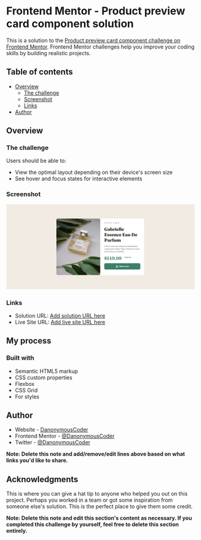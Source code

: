 # Frontend Mentor - Product preview card component solution

This is a solution to the [Product preview card component challenge on Frontend Mentor](https://www.frontendmentor.io/challenges/product-preview-card-component-GO7UmttRfa). Frontend Mentor challenges help you improve your coding skills by building realistic projects. 

## Table of contents

- [Overview](#overview)
  - [The challenge](#the-challenge)
  - [Screenshot](#screenshot)
  - [Links](#links)
- [Author](#author)



## Overview

### The challenge

Users should be able to:

- View the optimal layout depending on their device's screen size
- See hover and focus states for interactive elements

### Screenshot

![](./images/screenshot.jpeg)

 



### Links

- Solution URL: [Add solution URL here](https://github.com/DanonymousCoder/product-preview-card-component-main.github.io)
- Live Site URL: [Add live site URL here](https://danonymous.github.io/product-preview-card-component-main.github.io)

## My process

### Built with

- Semantic HTML5 markup
- CSS custom properties
- Flexbox
- CSS Grid
- For styles



## Author

- Website - [DanonymousCoder](https://github.com/DanonymousCoder)
- Frontend Mentor - [@DanonymousCoder](https://www.frontendmentor.io/profile/DanonymousCoder)
- Twitter - [@DanonymousCoder](https://www.twitter.com/yourusername)

**Note: Delete this note and add/remove/edit lines above based on what links you'd like to share.**

## Acknowledgments

This is where you can give a hat tip to anyone who helped you out on this project. Perhaps you worked in a team or got some inspiration from someone else's solution. This is the perfect place to give them some credit.

**Note: Delete this note and edit this section's content as necessary. If you completed this challenge by yourself, feel free to delete this section entirely.**
